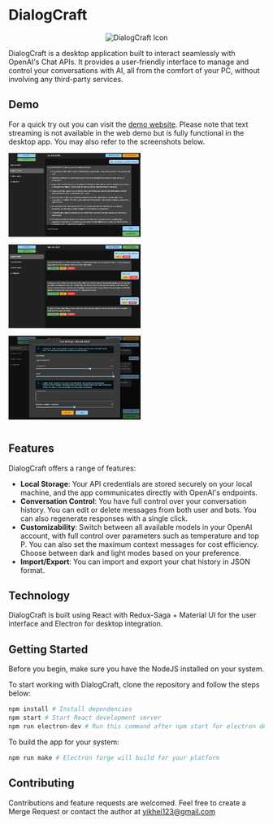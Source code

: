 # DialogCraft

<p align="center">
  <img src="public/icon.ico" alt="DialogCraft Icon" width="80" height="80">
</p>

DialogCraft is a desktop application built to interact seamlessly with OpenAI's Chat APIs. It provides a user-friendly interface to manage and control your conversations with AI, all from the comfort of your PC, without involving any third-party services.

## Demo

For a quick try out you can visit the [demo website](https://dialogcraft.hayden.life). Please note that text streaming is not available in the web demo but is fully functional in the desktop app. You may also refer to the screenshots below.

<div align="left">
    <img src="screenshots/01.png" width="260" height="165" style="margin-right: 12px; margin-bottom: 12px;">
    <img src="screenshots/02.png" width="260" height="165" style="margin-right: 12px; margin-bottom: 12px;">
    <img src="screenshots/03.png" width="260" height="165" style="margin-bottom: 12px;">
</div>

## Features

DialogCraft offers a range of features:

- **Local Storage**: Your API credentials are stored securely on your local machine, and the app communicates directly with OpenAI's endpoints.
- **Conversation Control**: You have full control over your conversation history. You can edit or delete messages from both user and bots. You can also regenerate responses with a single click.
- **Customizability**: Switch between all available models in your OpenAI account, with full control over parameters such as temperature and top P. You can also set the maximum context messages for cost efficiency. Choose between dark and light modes based on your preference.
- **Import/Export**: You can import and export your chat history in JSON format.

## Technology

DialogCraft is built using React with Redux-Saga + Material UI for the user interface and Electron for desktop integration.

## Getting Started

Before you begin, make sure you have the NodeJS installed on your system.

To start working with DialogCraft, clone the repository and follow the steps below:

```bash
npm install # Install dependencies
npm start # Start React development server
npm run electron-dev # Run this command after npm start for electron development
```

To build the app for your system:

```bash
npm run make # Electron forge will build for your platform
```

## Contributing
Contributions and feature requests are welcomed. Feel free to create a Merge Request or contact the author at yikhei123@gmail.com
